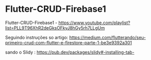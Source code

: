 # Flutter-CRUD-Firebase1
Flutter-CRUD-Firebase1  - https://www.youtube.com/playlist?list=PLL9T96XhR2deGksOFkyJ8hGy5rh7LLgUm

Seguindo instruções so artigo:  https://medium.com/flutterando/seu-primeiro-crud-com-flutter-e-firestore-parte-1-be3e9392a301   

sando o Slidy : https://pub.dev/packages/slidy#-installing-tab-  

